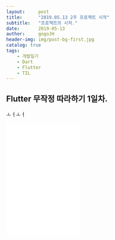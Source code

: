 ```yaml
---
layout:     post
title:      "2019.05.13 2주 프로젝트 시작"
subtitle:   "프로젝트의 시작."
date:       2019-05-13
author:     gogoJH
header-img: img/post-bg-first.jpg
catalog: true
tags:
    - 개발일기
    - Dart
    - Flutter
    - TIL
---
```


## Flutter 무작정 따라하기 1일차.

ㅗㅓㅗㅓ
<iframe id="video" width="200" height="300" src="/img/chattingApp.mp4" frameborder="0">
</iframe>


<!--stackedit_data:
eyJoaXN0b3J5IjpbLTgzMzExMDkxMyw1MzE5MjAwNTUsLTEwMT
QxMTMyOTVdfQ==
-->
